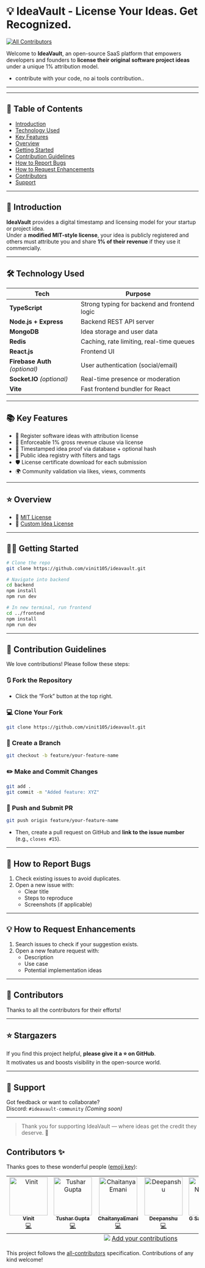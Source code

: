 # 💡 IdeaVault - License Your Ideas. Get Recognized.
<!-- ALL-CONTRIBUTORS-BADGE:START - Do not remove or modify this section -->
[![All Contributors](https://img.shields.io/badge/all_contributors-6-orange.svg?style=flat-square)](#contributors-)
<!-- ALL-CONTRIBUTORS-BADGE:END -->
Welcome to **IdeaVault**, an open-source SaaS platform that empowers developers and founders to **license their original software project ideas** under a unique 1% attribution model.

- contribute with your code, no ai tools contribution..

---

---

## 📌 Table of Contents

- [Introduction](#-introduction)
- [Technology Used](#-technology-used)
- [Key Features](#-key-features)
- [Overview](#-overview)
- [Getting Started](#-getting-started)
- [Contribution Guidelines](#-contribution-guidelines)
- [How to Report Bugs](#-how-to-report-bugs)
- [How to Request Enhancements](#-how-to-request-enhancements)
- [Contributors](#-contributors)
- [Support](#-support)

---

## 📎 Introduction

**IdeaVault** provides a digital timestamp and licensing model for your startup or project idea.  
Under a **modified MIT-style license**, your idea is publicly registered and others must attribute you and share **1% of their revenue** if they use it commercially.

---

## 🛠 Technology Used

| Tech                           | Purpose                                      |
| ------------------------------ | -------------------------------------------- |
| **TypeScript**                 | Strong typing for backend and frontend logic |
| **Node.js + Express**          | Backend REST API server                      |
| **MongoDB**                    | Idea storage and user data                   |
| **Redis**                      | Caching, rate limiting, real-time queues     |
| **React.js**                   | Frontend UI                                  |
| **Firebase Auth** _(optional)_ | User authentication (social/email)           |
| **Socket.IO** _(optional)_     | Real-time presence or moderation             |
| **Vite**                       | Fast frontend bundler for React              |

---

## 📚 Key Features

- 📝 Register software ideas with attribution license
- 🧾 Enforceable 1% gross revenue clause via license
- 🔐 Timestamped idea proof via database + optional hash
- 👥 Public idea registry with filters and tags
- 🛡 License certificate download for each submission
- 🌍 Community validation via likes, views, comments

---

## ⭐ Overview

- 📜 [MIT License](./LICENSE.md)
- 📄 [Custom Idea License](./docs/idea-license.md)

---

## 🧑‍💻 Getting Started

```bash
# Clone the repo
git clone https://github.com/vinit105/ideavault.git

# Navigate into backend
cd backend
npm install
npm run dev

# In new terminal, run frontend
cd ../frontend
npm install
npm run dev
```

---

## 📌 Contribution Guidelines

We love contributions! Please follow these steps:

### 🔃 Fork the Repository

- Click the “Fork” button at the top right.

### 💻 Clone Your Fork

```bash
git clone https://github.com/vinit105/ideavault.git
```

### 🌱 Create a Branch

```bash
git checkout -b feature/your-feature-name
```

### ✏️ Make and Commit Changes

```bash
git add .
git commit -m "Added feature: XYZ"
```

### 🚀 Push and Submit PR

```bash
git push origin feature/your-feature-name
```

- Then, create a pull request on GitHub and **link to the issue number** (e.g., `closes #15`).

---

## 🐞 How to Report Bugs

1. Check existing issues to avoid duplicates.
2. Open a new issue with:
   - Clear title
   - Steps to reproduce
   - Screenshots (if applicable)

---

## 💡 How to Request Enhancements

1. Search issues to check if your suggestion exists.
2. Open a new feature request with:
   - Description
   - Use case
   - Potential implementation ideas

---

## 👥 Contributors

Thanks to all the contributors for their efforts!


---

## ⭐ Stargazers

If you find this project helpful, **please give it a ⭐ on GitHub**.  
It motivates us and boosts visibility in the open-source world.

---

## 🧡 Support

Got feedback or want to collaborate?  
Discord: `#ideavault-community` _(Coming soon)_

---

> Thank you for supporting IdeaVault — where ideas get the credit they deserve. 🙌

## Contributors ✨

Thanks goes to these wonderful people ([emoji key](https://allcontributors.org/docs/en/emoji-key)):

<!-- ALL-CONTRIBUTORS-LIST:START - Do not remove or modify this section -->
<!-- prettier-ignore-start -->
<!-- markdownlint-disable -->
<table>
  <tbody>
    <tr>
      <td align="center" valign="top" width="14.28%"><a href="https://github.com/vinit105"><img src="https://avatars.githubusercontent.com/u/161505072?v=4?s=100" width="100px;" alt="Vinit"/><br /><sub><b>Vinit</b></sub></a><br /><a href="https://github.com/vinit105/ideaVault/commits?author=vinit105" title="Code">💻</a></td>
      <td align="center" valign="top" width="14.28%"><a href="https://github.com/tusharg2210"><img src="https://avatars.githubusercontent.com/u/147972748?v=4?s=100" width="100px;" alt="Tushar Gupta"/><br /><sub><b>Tushar Gupta</b></sub></a><br /><a href="https://github.com/vinit105/ideaVault/commits?author=tusharg2210" title="Code">💻</a></td>
      <td align="center" valign="top" width="14.28%"><a href="https://github.com/ChaitanyaEmani"><img src="https://avatars.githubusercontent.com/u/131893680?v=4?s=100" width="100px;" alt="ChaitanyaEmani"/><br /><sub><b>ChaitanyaEmani</b></sub></a><br /><a href="https://github.com/vinit105/ideaVault/commits?author=ChaitanyaEmani" title="Code">💻</a></td>
      <td align="center" valign="top" width="14.28%"><a href="https://github.com/deepanshu-prajapati01"><img src="https://avatars.githubusercontent.com/u/98377377?v=4?s=100" width="100px;" alt="Deepanshu"/><br /><sub><b>Deepanshu</b></sub></a><br /><a href="https://github.com/vinit105/ideaVault/commits?author=deepanshu-prajapati01" title="Code">💻</a></td>
      <td align="center" valign="top" width="14.28%"><a href="https://github.com/Nikhilesh002"><img src="https://avatars.githubusercontent.com/u/134734453?v=4?s=100" width="100px;" alt="G Sai Nikhilesh"/><br /><sub><b>G Sai Nikhilesh</b></sub></a><br /><a href="https://github.com/vinit105/ideaVault/commits?author=Nikhilesh002" title="Code">💻</a></td>
      <td align="center" valign="top" width="14.28%"><a href="https://github.com/rajashree0705"><img src="https://avatars.githubusercontent.com/u/180735883?v=4?s=100" width="100px;" alt="RajashreeBorah"/><br /><sub><b>RajashreeBorah</b></sub></a><br /><a href="https://github.com/vinit105/ideaVault/commits?author=rajashree0705" title="Code">💻</a></td>
    </tr>
  </tbody>
  <tfoot>
    <tr>
      <td align="center" size="13px" colspan="7">
        <img src="https://raw.githubusercontent.com/all-contributors/all-contributors-cli/1b8533af435da9854653492b1327a23a4dbd0a10/assets/logo-small.svg">
          <a href="https://all-contributors.js.org/docs/en/bot/usage">Add your contributions</a>
        </img>
      </td>
    </tr>
  </tfoot>
</table>

<!-- markdownlint-restore -->
<!-- prettier-ignore-end -->

<!-- ALL-CONTRIBUTORS-LIST:END -->

This project follows the [all-contributors](https://github.com/all-contributors/all-contributors) specification. Contributions of any kind welcome!
